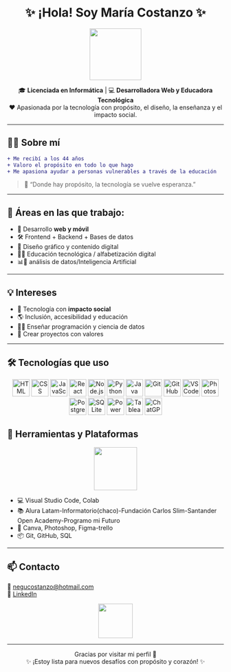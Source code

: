 <h1 align="center">✨ ¡Hola! Soy María Costanzo ✨</h1>

<p align="center">
  <img src="https://media2.giphy.com/media/v1.Y2lkPTc5MGI3NjExaDJuYnhsNXBjZWlpcXBlOGxrcjJnNDN2cDZ5bXhodnN1MXd2bDdkNyZlcD12MV9pbnRlcm5hbF9naWZfYnlfaWQmY3Q9Zw/W4IY7zQdRh7Ow/giphy.gif" height="120"/>
</p>

<p align="center">
🎓 <b>Licenciada en Informática</b> | 💻 <b>Desarrolladora Web y Educadora Tecnológica</b><br/>
❤️ Apasionada por la tecnología con propósito, el diseño, la enseñanza y el impacto social.
</p>

---

## 🙋‍♀️ Sobre mí

```diff
+ Me recibí a los 44 años
+ Valoro el propósito en todo lo que hago
+ Me apasiona ayudar a personas vulnerables a través de la educación
```

> 💬 “Donde hay propósito, la tecnología se vuelve esperanza.” 

---

## 🌱 Áreas en las que trabajo:

- 🧠 Desarrollo **web y móvil**
- 🛠️ Frontend + Backend + Bases de datos
- 🎨 Diseño gráfico y contenido digital
- 👩‍🏫 Educación tecnológica / alfabetización digital
- 📊🤖 análisis de datos/Inteligencia Artificial
  
---

## 💡 Intereses

- 🤝 Tecnología con **impacto social**
- 🌎 Inclusión, accesibilidad y educación
- 👩‍💻 Enseñar programación y ciencia de datos
- 🙌 Crear proyectos con valores

---

## 🛠️ Tecnologías que uso
<p align="center">
  <img src="https://skillicons.dev/icons?i=html" height="40" alt="HTML"/>
  <img src="https://skillicons.dev/icons?i=css" height="40" alt="CSS"/>
  <img src="https://skillicons.dev/icons?i=js" height="40" alt="JavaScript"/>
  <img src="https://skillicons.dev/icons?i=react" height="40" alt="React"/>
  <img src="https://skillicons.dev/icons?i=nodejs" height="40" alt="Node.js"/>
  <img src="https://skillicons.dev/icons?i=python" height="40" alt="Python"/>
  <img src="https://skillicons.dev/icons?i=java" height="40" alt="Java"/>
  <img src="https://skillicons.dev/icons?i=git" height="40" alt="Git"/>
  <img src="https://skillicons.dev/icons?i=github" height="40" alt="GitHub"/>
  <img src="https://skillicons.dev/icons?i=vscode" height="40" alt="VS Code"/>
  <img src="https://skillicons.dev/icons?i=photoshop" height="40" alt="Photoshop"/>
  <img src="https://skillicons.dev/icons?i=postgres" height="40" alt="PostgreSQL"/>
  <img src="https://skillicons.dev/icons?i=sqlite" height="40" alt="SQLite"/>
  <img src="https://img.icons8.com/?size=40&id=vsflLExWS6II&format=png" height="40" alt="Power BI"/>
  <img src="https://img.icons8.com/?size=48&id=9Kvi1p1F0tUo&format=png" height="40" alt="Tableau"/>
  <img src="https://img.icons8.com/?size=40&id=fO5yVwARGUEB&format=png" height="40" alt="ChatGPT"/>
  </p>


## 🧩 Herramientas y Plataformas

<p align="center">
  <img src="https://media.giphy.com/media/qgQUggAC3Pfv687qPC/giphy.gif" height="100" />
   
</p>

- 💻 Visual Studio Code, Colab
- 📚 Alura Latam-Informatorio(chaco)-Fundación Carlos Slim-Santander Open Academy-Programo mi Futuro
- 🧠 Canva, Photoshop, Figma-trello
- 📦 Git, GitHub, SQL

---



## 📫 Contacto

📧 [negucostanzo@hotmail.com](mailto:negucostanzo@hotmail.com)  
🔗 [LinkedIn](https://www.linkedin.com/in/maria-antonia-costanzo-164345214)

<p align="center">
  <img src="https://media.giphy.com/media/du3J3cXyzhj75IOgvA/giphy.gif" height="80" />
</p>

---

<p align="center">
Gracias por visitar mi perfil 🤗 <br/>
✨ ¡Estoy lista para nuevos desafíos con propósito y corazón! ✨
</p>
